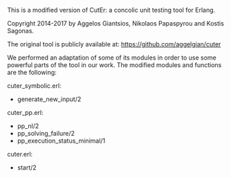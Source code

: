 This is a modified version of CutEr: a concolic unit testing tool for Erlang.

Copyright 2014-2017 by Aggelos Giantsios, Nikolaos Papaspyrou and Kostis Sagonas.

The original tool is publicly available at: https://github.com/aggelgian/cuter

We performed an adaptation of some of its modules in order to use some powerful parts of the tool in our work. 
The modified modules and functions are the following:

cuter_symbolic.erl:
- generate_new_input/2

cuter_pp.erl:
- pp_nl/2
- pp_solving_failure/2
- pp_execution_status_minimal/1

cuter.erl:
- start/2


